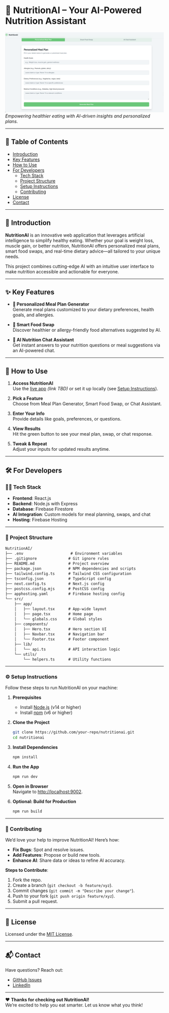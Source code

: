 # 🧠 NutritionAI – Your AI-Powered Nutrition Assistant

![NutritionAI Banner](Images/Screenshot_NutritionAI.png)  
*Empowering healthier eating with AI-driven insights and personalized plans.*

---

## 📖 Table of Contents
- [Introduction](#-introduction)
- [Key Features](#-key-features)
- [How to Use](#-how-to-use)
- [For Developers](#-for-developers)
  - [Tech Stack](#-tech-stack)
  - [Project Structure](#-project-structure)
  - [Setup Instructions](#-setup-instructions)
  - [Contributing](#-contributing)
- [License](#-license)
- [Contact](#-contact)

---

## 🌟 Introduction
**NutritionAI** is an innovative web application that leverages artificial intelligence to simplify healthy eating. Whether your goal is weight loss, muscle gain, or better nutrition, NutritionAI offers personalized meal plans, smart food swaps, and real-time dietary advice—all tailored to your unique needs.

This project combines cutting-edge AI with an intuitive user interface to make nutrition accessible and actionable for everyone.

---

## ✨ Key Features
- **🥗 Personalized Meal Plan Generator**  
  Generate meal plans customized to your dietary preferences, health goals, and allergies.

- **🔁 Smart Food Swap**  
  Discover healthier or allergy-friendly food alternatives suggested by AI.

- **💬 AI Nutrition Chat Assistant**  
  Get instant answers to your nutrition questions or meal suggestions via an AI-powered chat.

---

## 🚀 How to Use
1. **Access NutritionAI**  
   Use the [live app](#) *(link TBD)* or set it up locally (see [Setup Instructions](#-setup-instructions)).

2. **Pick a Feature**  
   Choose from Meal Plan Generator, Smart Food Swap, or Chat Assistant.

3. **Enter Your Info**  
   Provide details like goals, preferences, or questions.

4. **View Results**  
   Hit the green button to see your meal plan, swap, or chat response.

5. **Tweak & Repeat**  
   Adjust your inputs for updated results anytime.

---

## 🛠️ For Developers

### 🧑‍💻 Tech Stack
- **Frontend**: React.js  
- **Backend**: Node.js with Express  
- **Database**: Firebase Firestore  
- **AI Integration**: Custom models for meal planning, swaps, and chat  
- **Hosting**: Firebase Hosting

---

### 📂 Project Structure
```plaintext
NutritionAI/
├── .env                     # Environment variables
├── .gitignore              # Git ignore rules
├── README.md               # Project overview
├── package.json            # NPM dependencies and scripts
├── tailwind.config.ts      # Tailwind CSS configuration
├── tsconfig.json           # TypeScript config
├── next.config.ts          # Next.js config
├── postcss.config.mjs      # PostCSS config
├── apphosting.yaml         # Firebase hosting config
└── src/
    ├── app/
    │   ├── layout.tsx      # App-wide layout
    │   ├── page.tsx        # Home page
    │   └── globals.css     # Global styles
    ├── components/
    │   ├── Hero.tsx        # Hero section UI
    │   ├── Navbar.tsx      # Navigation bar
    │   └── Footer.tsx      # Footer component
    ├── lib/
    │   └── api.ts          # API interaction logic
    └── utils/
        └── helpers.ts      # Utility functions
```
---

### ⚙️ Setup Instructions
Follow these steps to run NutritionAI on your machine:  
1. **Prerequisites**  
   - Install [Node.js](https://nodejs.org/) (v14 or higher)  
   - Install [npm](https://www.npmjs.com/) (v6 or higher)  

2. **Clone the Project**  
   ```bash
   git clone https://github.com/your-repo/nutritionai.git
   cd nutritionai
   ```

3. **Install Dependencies**  
   ```bash
   npm install
   ```

4. **Run the App**  
   ```bash
   npm run dev
   ```

5. **Open in Browser**  
   Navigate to [http://localhost:9002](http://localhost:9002).

6. **Optional: Build for Production**  
   ```bash
   npm run build
   ```
---

### 🤝 Contributing
We’d love your help to improve NutritionAI! Here’s how:  
- **Fix Bugs**: Spot and resolve issues.  
- **Add Features**: Propose or build new tools.  
- **Enhance AI**: Share data or ideas to refine AI accuracy.  

**Steps to Contribute**:  
1. Fork the repo.  
2. Create a branch (`git checkout -b feature/xyz`).  
3. Commit changes (`git commit -m "Describe your change"`).  
4. Push to your fork (`git push origin feature/xyz`).  
5. Submit a pull request.

---

## 📜 License
Licensed under the [MIT License](LICENSE).

---

## 📬 Contact
Have questions? Reach out:  
- [GitHub Issues](https://github.com/rixscx/The-Smartest-AI-Nutrition-Assistant-/issues/1)  
- [LinkedIn](https://www.linkedin.com/in/rixscx)  

---

❤️ **Thanks for checking out NutritionAI!**  
We’re excited to help you eat smarter. Let us know what you think!
